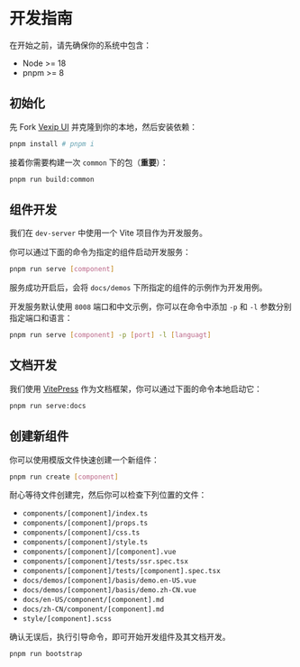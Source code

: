 # 开发指南

在开始之前，请先确保你的系统中包含：

- Node >= 18
- pnpm >= 8

## 初始化

先 Fork [Vexip UI](https://github.com/vexip-ui/vexip-ui) 并克隆到你的本地，然后安装依赖：

```sh
pnpm install # pnpm i
```

接着你需要构建一次 `common` 下的包（**重要**）：

```sh
pnpm run build:common
```

## 组件开发

我们在 `dev-server` 中使用一个 Vite 项目作为开发服务。

你可以通过下面的命令为指定的组件启动开发服务：

```sh
pnpm run serve [component]
```

服务成功开启后，会将 `docs/demos` 下所指定的组件的示例作为开发用例。

开发服务默认使用 `8008` 端口和中文示例，你可以在命令中添加 `-p` 和 `-l` 参数分别指定端口和语言：

```sh
pnpm run serve [component] -p [port] -l [languagt]
```

## 文档开发

我们使用 [VitePress](https://vitepress.dev/) 作为文档框架，你可以通过下面的命令本地启动它：

```sh
pnpm run serve:docs
```

## 创建新组件

你可以使用模版文件快速创建一个新组件：

```sh
pnpm run create [component]
```

耐心等待文件创建完，然后你可以检查下列位置的文件：

- `components/[component]/index.ts`
- `components/[component]/props.ts`
- `components/[component]/css.ts`
- `components/[component]/style.ts`
- `components/[component]/[component].vue`
- `components/[component]/tests/ssr.spec.tsx`
- `components/[component]/tests/[component].spec.tsx`
- `docs/demos/[component]/basis/demo.en-US.vue`
- `docs/demos/[component]/basis/demo.zh-CN.vue`
- `docs/en-US/component/[component].md`
- `docs/zh-CN/component/[component].md`
- `style/[component].scss`

确认无误后，执行引导命令，即可开始开发组件及其文档开发。

```sh
pnpm run bootstrap
```

